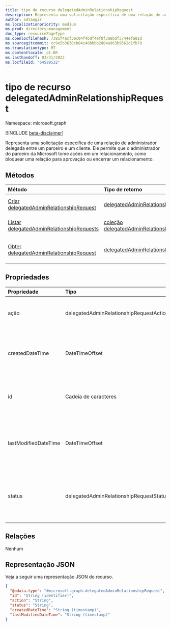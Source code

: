 ```yaml
---
title: tipo de recurso delegatedAdminRelationshipRequest
description: Representa uma solicitação específica de uma relação de administrador delegada entre um parceiro e um cliente.
author: adtangir
ms.localizationpriority: medium
ms.prod: directory-management
doc_type: resourcePageType
ms.openlocfilehash: 7381f4acf3ec04f4bdf4ef8f3a8bdf3744efa81d
ms.sourcegitcommit: cc9e5b3630cb84c48bbbb2d84a963b9562d1fb78
ms.translationtype: MT
ms.contentlocale: pt-BR
ms.lasthandoff: 03/31/2022
ms.locfileid: "64589532"
---
```

# <a name="delegatedadminrelationshiprequest-resource-type"></a>tipo de recurso delegatedAdminRelationshipRequest

Namespace: microsoft.graph

[!INCLUDE [beta-disclaimer](../../includes/beta-disclaimer.md)]

Representa uma solicitação específica de uma relação de administrador delegada entre um parceiro e um cliente. Ele permite que o administrador do parceiro da Microsoft tome ações em um relacionamento, como bloquear uma relação para aprovação ou encerrar um relacionamento.

## <a name="methods"></a>Métodos
|Método|Tipo de retorno|Descrição|
|:---|:---|:---|
|[Criar delegatedAdminRelationshipRequest](../api/delegatedadminrelationship-post-requests.md)|[delegatedAdminRelationshipRequest](delegatedadminrelationshiprequest.md)|Crie um novo **objeto delegatedAdminRelationshipRequest** .|
|[Listar delegatedAdminRelationshipRequests](../api/delegatedadminrelationship-list-requests.md)|[coleção delegatedAdminRelationshipRequest](delegatedadminrelationshiprequest.md)|Obter uma lista dos **objetos delegatedAdminRelationshipRequest** e suas propriedades.|
|[Obter delegatedAdminRelationshipRequest](../api/delegatedadminrelationshiprequest-get.md)|[delegatedAdminRelationshipRequest](delegatedadminrelationshiprequest.md)|Leia as propriedades e as relações de um **objeto delegatedAdminRelationshipRequest** .|

## <a name="properties"></a>Propriedades
|Propriedade|Tipo|Descrição|
|:---|:---|:---|
|ação|delegatedAdminRelationshipRequestAction|A ação a ser executada na relação de administrador delegada.|
|createdDateTime|DateTimeOffset|A data e a hora no formato ISO 8601 e no horário UTC quando a solicitação de relação foi criada. Somente leitura. |
|id|Cadeia de caracteres|O identificador exclusivo da solicitação de relação. Somente leitura. Herdado da [entidade](../resources/entity.md).|
|lastModifiedDateTime|DateTimeOffset|A data e a hora no formato ISO 8601 e a hora UTC quando essa solicitação de relação foi modificada pela última vez. Somente leitura.|
|status|delegatedAdminRelationshipRequestStatus|O status da solicitação. Somente leitura. Os valores possíveis são: `created`, `pending`, `complete`, `failed`, `unknownFutureValue`.|

## <a name="relationships"></a>Relações
Nenhum

## <a name="json-representation"></a>Representação JSON
Veja a seguir uma representação JSON do recurso.
<!-- {
  "blockType": "resource",
  "keyProperty": "id",
  "@odata.type": "microsoft.graph.delegatedAdminRelationshipRequest",
  "baseType": "microsoft.graph.entity",
  "openType": false
}
-->
``` json
{
  "@odata.type": "#microsoft.graph.delegatedAdminRelationshipRequest",
  "id": "String (identifier)",
  "action": "String",
  "status": "String",
  "createdDateTime": "String (timestamp)",
  "lastModifiedDateTime": "String (timestamp)"
}
```

